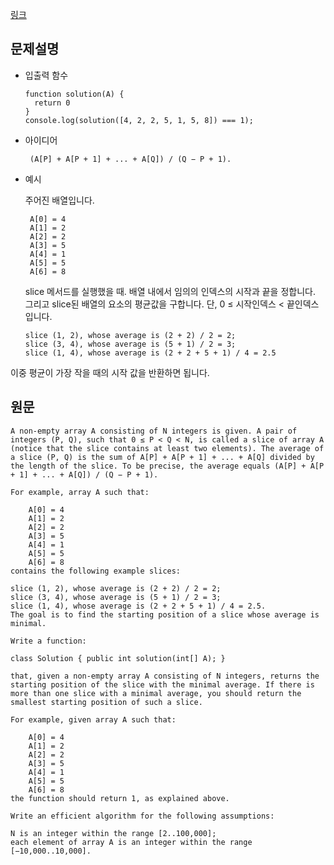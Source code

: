 [링크](https://app.codility.com/programmers/lessons/5-prefix_sums/min_avg_two_slice/)

## 문제설명 
* 입출력 함수
  ```
  function solution(A) {
    return 0
  }
  console.log(solution([4, 2, 2, 5, 1, 5, 8]) === 1);
  ```

* 아이디어
  ```
   (A[P] + A[P + 1] + ... + A[Q]) / (Q − P + 1).
  ```
  
* 예시

  주어진 배열입니다. 
   ```
    A[0] = 4
    A[1] = 2
    A[2] = 2
    A[3] = 5
    A[4] = 1
    A[5] = 5
    A[6] = 8
   ```
   
   slice 메서드를 실행했을 때. 배열 내에서 임의의 인덱스의 시작과 끝을 정합니다. 그리고 slice된 배열의 요소의 평균값을 구합니다.
   단, 0 ≤ 시작인덱스 < 끝인덱스 입니다.

  ```
  slice (1, 2), whose average is (2 + 2) / 2 = 2;
  slice (3, 4), whose average is (5 + 1) / 2 = 3;
  slice (1, 4), whose average is (2 + 2 + 5 + 1) / 4 = 2.5
  ```
 
 이중 평균이 가장 작을 때의 시작 값을 반환하면 됩니다.

## 원문
```
A non-empty array A consisting of N integers is given. A pair of integers (P, Q), such that 0 ≤ P < Q < N, is called a slice of array A (notice that the slice contains at least two elements). The average of a slice (P, Q) is the sum of A[P] + A[P + 1] + ... + A[Q] divided by the length of the slice. To be precise, the average equals (A[P] + A[P + 1] + ... + A[Q]) / (Q − P + 1).

For example, array A such that:

    A[0] = 4
    A[1] = 2
    A[2] = 2
    A[3] = 5
    A[4] = 1
    A[5] = 5
    A[6] = 8
contains the following example slices:

slice (1, 2), whose average is (2 + 2) / 2 = 2;
slice (3, 4), whose average is (5 + 1) / 2 = 3;
slice (1, 4), whose average is (2 + 2 + 5 + 1) / 4 = 2.5.
The goal is to find the starting position of a slice whose average is minimal.

Write a function:

class Solution { public int solution(int[] A); }

that, given a non-empty array A consisting of N integers, returns the starting position of the slice with the minimal average. If there is more than one slice with a minimal average, you should return the smallest starting position of such a slice.

For example, given array A such that:

    A[0] = 4
    A[1] = 2
    A[2] = 2
    A[3] = 5
    A[4] = 1
    A[5] = 5
    A[6] = 8
the function should return 1, as explained above.

Write an efficient algorithm for the following assumptions:

N is an integer within the range [2..100,000];
each element of array A is an integer within the range [−10,000..10,000].
```

